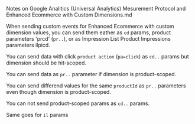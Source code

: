 Notes on Google Analitics (Universal Analytics) Mesurement Protocol and Enhanced Ecommerce with Custom Dimensions.md

When sending custom events for Enhanced Ecommerce with custom dimension values, you can send them eather as `cd` params,
product parameters 'pr<productIndex>cd<dimensionIndex>' (`pr..`), or as Impression List Product Impressions parameters il<listIndex>pi<productIndex>cd<dimensionIndex>.

You can send data with click `product action` (`pa=click`) as `cd..` params but dimension should be hit-scoped.

You can send data as `pr..` parameter if dimension is product-scoped. 
  
You can send differend values for the same `productId` as `pr..` parameters even though dimension is product-scoped.
  
You can not send product-scoped params as `cd..` params.
  
Same goes for `il` params
